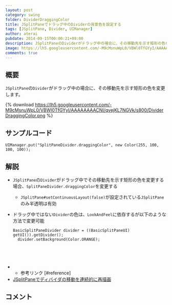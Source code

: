 ```yaml
---
layout: post
category: swing
folder: DividerDraggingColor
title: JSplitPaneでドラッグ中のDividerの背景色を設定する
tags: [JSplitPane, Divider, UIManager]
author: aterai
pubdate: 2014-09-15T00:00:21+09:00
description: JSplitPaneのDividerがドラッグ中の場合に、その移動先を示す矩形の色を変更します。
image: https://lh5.googleusercontent.com/-M9cMsnuWpL0/VBWl0TfGYyI/AAAAAAAACNI/qvejKL7NGVk/s800/DividerDraggingColor.png
comments: true
---
```

## 概要
`JSplitPane`の`Divider`がドラッグ中の場合に、その移動先を示す矩形の色を変更します。

{% download https://lh5.googleusercontent.com/-M9cMsnuWpL0/VBWl0TfGYyI/AAAAAAAACNI/qvejKL7NGVk/s800/DividerDraggingColor.png %}

## サンプルコード
<pre class="prettyprint"><code>UIManager.put("SplitPaneDivider.draggingColor", new Color(255, 100, 100, 100));
</code></pre>

## 解説
- `JSplitPane`の`Divider`がドラッグ中でその移動先を示す矩形の色を変更する場合、`SplitPaneDivider.draggingColor`を変更する
    - `JSplitPane#setContinuousLayout(false)`が設定されている`JSplitPane`のみ半透明は有効
- ドラッグ中ではない`Divider`の色は、`LookAndFeel`に依存するが以下のような方法で変更可能
    
    <pre class="prettyprint"><code>BasicSplitPaneDivider divider = ((BasicSplitPaneUI) getUI()).getDivider();
    divider.setBackground(Color.ORANGE);
</code></pre>
- * 参考リンク [#reference]
- [JSplitPaneでディバイダの移動を連続的に再描画](https://ateraimemo.com/Swing/ContinuousLayout.html)

<!-- dummy comment line for breaking list -->

## コメント
